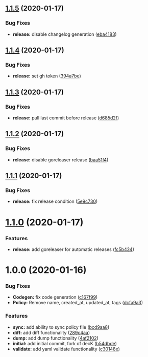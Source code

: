 ## [1.1.5](https://github.com/ninjaneers-team/uropa/compare/v1.1.4...v1.1.5) (2020-01-17)


### Bug Fixes

* **release:** disable changelog generation ([eba4183](https://github.com/ninjaneers-team/uropa/commit/eba418339a0f3bb48fc7d564b553314d92ea19b5))

## [1.1.4](https://github.com/ninjaneers-team/uropa/compare/v1.1.3...v1.1.4) (2020-01-17)


### Bug Fixes

* **release:** set gh token ([394a7be](https://github.com/ninjaneers-team/uropa/commit/394a7be49177e82f48590254107d086d46b34929))

## [1.1.3](https://github.com/ninjaneers-team/uropa/compare/v1.1.2...v1.1.3) (2020-01-17)


### Bug Fixes

* **release:** pull last commit before release ([d685d2f](https://github.com/ninjaneers-team/uropa/commit/d685d2fe4053c4ac7bdc38aeeeac686729af60e7))

## [1.1.2](https://github.com/ninjaneers-team/uropa/compare/v1.1.1...v1.1.2) (2020-01-17)


### Bug Fixes

* **release:** disable goreleaser release ([baa51f4](https://github.com/ninjaneers-team/uropa/commit/baa51f4d969d90db7d66a5c52b2dec73f3549835))

## [1.1.1](https://github.com/ninjaneers-team/uropa/compare/v1.1.0...v1.1.1) (2020-01-17)


### Bug Fixes

* **release:** fix release condition ([5e9c730](https://github.com/ninjaneers-team/uropa/commit/5e9c7302ac3ec352fa87d2d23efa47b5f9f05854))

# [1.1.0](https://github.com/ninjaneers-team/uropa/compare/v1.0.0...v1.1.0) (2020-01-17)


### Features

* **release:** add goreleaser for automatic releases ([fc5b434](https://github.com/ninjaneers-team/uropa/commit/fc5b43408bc4a0d2aac99352a6871a7d7797c728))

# 1.0.0 (2020-01-16)


### Bug Fixes

* **Codegen:** fix code generation ([c167f99](https://github.com/ninjaneers-team/uropa/commit/c167f99363a84c9a195f255dfd648f1191669d60))
* **Policy:** Remove name, created_at, updated_at, tags ([dcfa9a3](https://github.com/ninjaneers-team/uropa/commit/dcfa9a34ba85eed840bd1c71400743755df6fbf1))


### Features

* **sync:** add ability to sync policy file ([bcd9aa8](https://github.com/ninjaneers-team/uropa/commit/bcd9aa8a776e2cd8407fc9685335873dde04cb02))
* **diff:** add diff functionality ([289c4aa](https://github.com/ninjaneers-team/uropa/commit/289c4aa7b463370bbef4919adcef8cab16a53c04))
* **dump:** add dump functionality ([4af2102](https://github.com/ninjaneers-team/uropa/commit/4af2102c8f0755dd9b7679b2a7e18437f48f3f70))
* **initial:** add initial commit, fork of decK ([b54dbde](https://github.com/ninjaneers-team/uropa/commit/b54dbde5c8c4081da766abc3f591ff8f9b4af40b))
* **validate:** add yaml validate functionality ([c30148e](https://github.com/ninjaneers-team/uropa/commit/c30148edacb194e4dfb7f0e74aff83530a8feb79))
